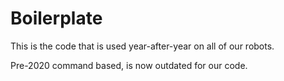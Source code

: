 # Boilerplate
This is the code that is used year-after-year on all of our robots.

Pre-2020 command based, is now outdated for our code.

